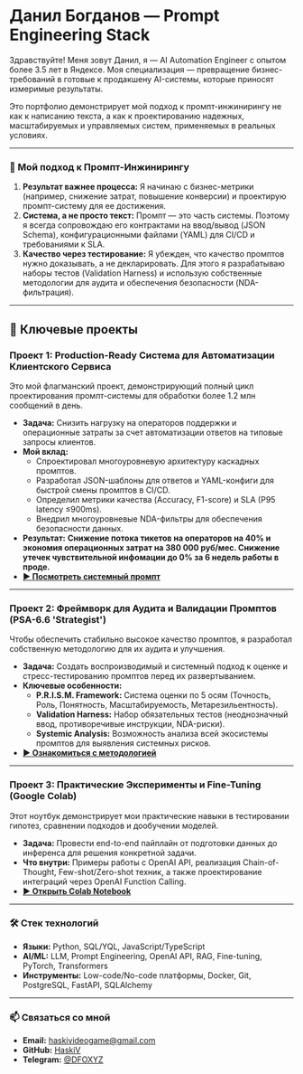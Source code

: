 # Данил Богданов — Prompt Engineering Stack

Здравствуйте! Меня зовут Данил, я — AI Automation Engineer с опытом более 3.5 лет в Яндексе. Моя специализация — превращение бизнес-требований в готовые к продакшену AI-системы, которые приносят измеримые результаты.

Это портфолио демонстрирует мой подход к промпт-инжинирингу не как к написанию текста, а как к проектированию надежных, масштабируемых и управляемых систем, применяемых в реальных условиях.

---

### 🎯 Мой подход к Промпт-Инжинирингу

1.  **Результат важнее процесса:** Я начинаю с бизнес-метрики (например, снижение затрат, повышение конверсии) и проектирую промпт-систему для ее достижения.
2.  **Система, а не просто текст:** Промпт — это часть системы. Поэтому я всегда сопровождаю его контрактами на ввод/вывод (JSON Schema), конфигурационными файлами (YAML) для CI/CD и требованиями к SLA.
3.  **Качество через тестирование:** Я убежден, что качество промптов нужно доказывать, а не декларировать. Для этого я разрабатываю наборы тестов (Validation Harness) и использую собственные методологии для аудита и обеспечения безопасности (NDA-фильтрация).

---

## 🚀 Ключевые проекты

### Проект 1: Production-Ready Система для Автоматизации Клиентского Сервиса

Это мой флагманский проект, демонстрирующий полный цикл проектирования промпт-системы для обработки более 1.2 млн сообщений в день.

*   **Задача:** Снизить нагрузку на операторов поддержки и операционные затраты за счет автоматизации ответов на типовые запросы клиентов.
*   **Мой вклад:**
    *   Спроектировал многоуровневую архитектуру каскадных промптов.
    *   Разработал JSON-шаблоны для ответов и YAML-конфиги для быстрой смены промптов в CI/CD.
    *   Определил метрики качества (Accuracy, F1-score) и SLA (P95 latency ≤900ms).
    *   Внедрил многоуровневые NDA-фильтры для обеспечения безопасности данных.
*   **Результат:** **Снижение потока тикетов на операторов на 40% и экономия операционных затрат на 380 000 руб/мес. Снижение утечек чувствительной инфомации до 0% за 6 недель работы в проде.**
*   **[▶️ Посмотреть системный промпт](./production_prompts/customer_support_system.md)**

---

### Проект 2: Фреймворк для Аудита и Валидации Промптов (PSA-6.6 'Strategist')

Чтобы обеспечить стабильно высокое качество промптов, я разработал собственную методологию для их аудита и улучшения.

*   **Задача:** Создать воспроизводимый и системный подход к оценке и стресс-тестированию промптов перед их развертыванием.
*   **Ключевые особенности:**
    *   **P.R.I.S.M. Framework:** Система оценки по 5 осям (Точность, Роль, Понятность, Масштабируемость, Метарезильентность).
    *   **Validation Harness:** Набор обязательных тестов (неоднозначный ввод, противоречивые инструкции, NDA-риски).
    *   **Systemic Analysis:** Возможность анализа всей экосистемы промптов для выявления системных рисков.
*   **[▶️ Ознакомиться с методологией](./concepts_and_frameworks/PSA-6.6.md)**

---

### Проект 3: Практические Эксперименты и Fine-Tuning (Google Colab)

Этот ноутбук демонстрирует мои практические навыки в тестировании гипотез, сравнении подходов и дообучении моделей.

*   **Задача:** Провести end-to-end пайплайн от подготовки данных до инференса для решения конкретной задачи.
*   **Что внутри:** Примеры работы с OpenAI API, реализация Chain-of-Thought, Few-shot/Zero-shot техник, а также проектирование интеграций через OpenAI Function Calling.
*   **[▶️ Открыть Colab Notebook](https://colab.research.google.com/drive/1sMdcrUJyul2W9GpBeLT_MTw8R03zyJDd)**

---

### 🛠️ Стек технологий

*   **Языки:** Python, SQL/YQL, JavaScript/TypeScript
*   **AI/ML:** LLM, Prompt Engineering, OpenAI API, RAG, Fine-tuning, PyTorch, Transformers
*   **Инструменты:** Low-code/No-code платформы, Docker, Git, PostgreSQL, FastAPI, SQLAlchemy

---

### 📫 Связаться со мной

*   **Email:** haskivideogame@gmail.com
*   **GitHub:** [HaskiV](https://github.com/HaskiV)
*   **Telegram:** [@DFOXYZ](https://t.me/DFOXYZ)
